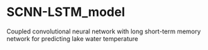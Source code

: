 # SCNN-LSTM_model
Coupled convolutional neural network with long short-term memory network for predicting lake water temperature
